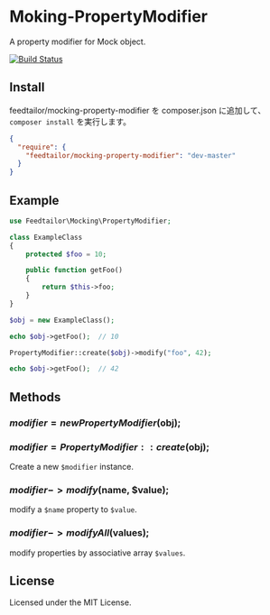 Moking-PropertyModifier
=======================

A property modifier for Mock object.

[![Build Status](https://travis-ci.org/feedtailor/Moking-PropertyModifier?branch=master)](https://travis-ci.org/feedtailor/Moking-PropertyModifier)


Install
-----

feedtailor/mocking-property-modifier を composer.json に追加して、 `composer install` を実行します。

```json
{
  "require": {
    "feedtailor/mocking-property-modifier": "dev-master"
  }
}
```


Example
--------

```php
use Feedtailor\Mocking\PropertyModifier;

class ExampleClass
{
    protected $foo = 10;

    public function getFoo()
    {
        return $this->foo;
    }
}

$obj = new ExampleClass();

echo $obj->getFoo();  // 10

PropertyModifier::create($obj)->modify("foo", 42);

echo $obj->getFoo();  // 42
```


Methods
--------

### $modifier = new PropertyModifier($obj);

### $modifier = PropertyModifier::create($obj);

Create a new `$modifier` instance.


### $modifier->modify($name, $value);

modify a `$name` property to `$value`.


### $modifier->modifyAll($values);

modify properties by associative array `$values`.



License
--------

Licensed under the MIT License.
